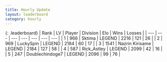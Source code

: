 ```yaml
---
title: Hourly Update
layout: leaderboard
category: hourly
---
```


{: .leaderboard}
| Rank | LV | Player | Division | Elo | Wins | Losses |
| --- | --- | --- | --- | --- | --- | --- |
| <span data-change="0">1</span> | 966 | <span title="ID: 353063">Sktima</span> | LEGEND | <span data-change="0">2216</span> | <span data-change="0">121</span> | <span data-change="0">26</span> |
| <span data-change="1">2</span> | 969 | <span title="ID: 498412">LuckySpin</span> | LEGEND | <span data-change="7">2184</span> | <span data-change="1">60</span> | <span data-change="0">17</span> |
| <span data-change="-1">3</span> | 1541 | <span title="ID: 315148">Nazrin Kirisame</span> | LEGEND | <span data-change="0">2184</span> | <span data-change="0">127</span> | <span data-change="0">58</span> |
| <span data-change="2">4</span> | 587 | <span title="ID: 466583">Rick_Astley</span> | LEGEND | <span data-change="14">2099</span> | <span data-change="3">42</span> | <span data-change="1">16</span> |
| <span data-change="-1">5</span> | 247 | <span title="ID: 245040">Doublechindoge7</span> | LEGEND | <span data-change="0">2096</span> | <span data-change="0">99</span> | <span data-change="0">76</span> |